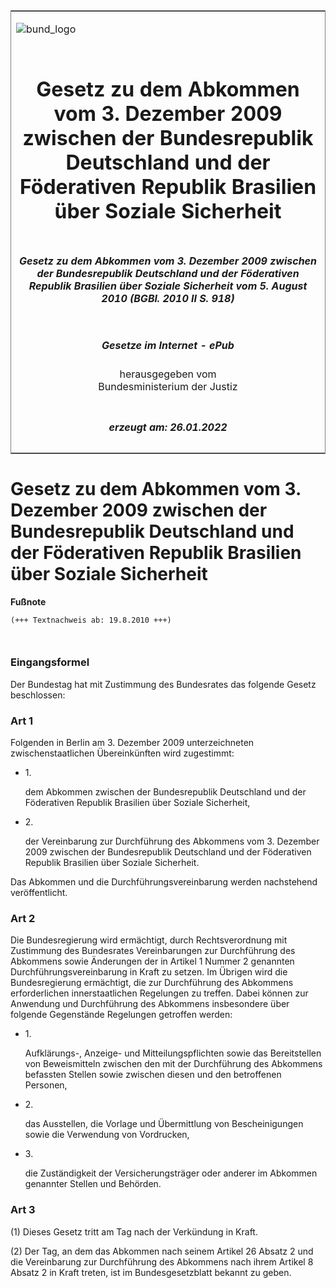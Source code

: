 <span id="DECKBLATT.html"></span>

<table border="0" frame="border" width="100%">

<tr valign="top">

<td align="left">

![bund\_logo](BfJ_2021_Web_de_de.gif)

</td>

<td align="right">

 

</td>

</tr>

<tr align="center" valign="middle">

<td colspan="2">

# Gesetz zu dem Abkommen vom 3. Dezember 2009 zwischen der Bundesrepublik Deutschland und der Föderativen Republik Brasilien über Soziale Sicherheit

</td>

</tr>

<tr align="center" valign="middle">

<td colspan="2">

##### Gesetz zu dem Abkommen vom 3. Dezember 2009 zwischen der Bundesrepublik Deutschland und der Föderativen Republik Brasilien über Soziale Sicherheit vom 5. August 2010 (BGBl. 2010 II S. 918)

</td>

</tr>

<tr align="center" valign="middle">

<td colspan="2">

  
  

##### Gesetze im Internet - ePub  
  
herausgegeben vom  
Bundesministerium der Justiz

</td>

</tr>

<tr align="center" valign="bottom">

<td colspan="2">

  
  

##### erzeugt am: 26.01.2022

</td>

</tr>

</table>

<span id="BJNR091820010.html"></span>

# Gesetz zu dem Abkommen vom 3. Dezember 2009 zwischen der Bundesrepublik Deutschland und der Föderativen Republik Brasilien über Soziale Sicherheit

<div>

  
**Fußnote**

<div class="jnhtml">

<div>

<div class="jurAbsatz">

  

``` 
(+++ Textnachweis ab: 19.8.2010 +++)

 
```

</div>

</div>

</div>

</div>

<span id="BJNR091820010BJNE000100000.html"></span>

### Eingangsformel  

<div>

<div class="jnhtml">

<div>

<div class="jurAbsatz">

Der Bundestag hat mit Zustimmung des Bundesrates das folgende Gesetz
beschlossen:

</div>

</div>

</div>

</div>

<span id="BJNR091820010BJNE000200000.html"></span>

### Art 1  

<div>

<div class="jnhtml">

<div>

<div class="jurAbsatz">

Folgenden in Berlin am 3. Dezember 2009 unterzeichneten
zwischenstaatlichen Übereinkünften wird zugestimmt:

  - 1\.
    
    <div style="">
    
    dem Abkommen zwischen der Bundesrepublik Deutschland und der
    Föderativen Republik Brasilien über Soziale Sicherheit,
    
    </div>

  - 2\.
    
    <div style="">
    
    der Vereinbarung zur Durchführung des Abkommens vom 3. Dezember 2009
    zwischen der Bundesrepublik Deutschland und der Föderativen Republik
    Brasilien über Soziale Sicherheit.
    
    </div>

Das Abkommen und die Durchführungsvereinbarung werden nachstehend
veröffentlicht.

</div>

</div>

</div>

</div>

<span id="BJNR091820010BJNE000300000.html"></span>

### Art 2  

<div>

<div class="jnhtml">

<div>

<div class="jurAbsatz">

Die Bundesregierung wird ermächtigt, durch Rechtsverordnung mit
Zustimmung des Bundesrates Vereinbarungen zur Durchführung des Abkommens
sowie Änderungen der in Artikel 1 Nummer 2 genannten
Durchführungsvereinbarung in Kraft zu setzen. Im Übrigen wird die
Bundesregierung ermächtigt, die zur Durchführung des Abkommens
erforderlichen innerstaatlichen Regelungen zu treffen. Dabei können zur
Anwendung und Durchführung des Abkommens insbesondere über folgende
Gegenstände Regelungen getroffen werden:

  - 1\.
    
    <div style="">
    
    Aufklärungs-, Anzeige- und Mitteilungspflichten sowie das
    Bereitstellen von Beweismitteln zwischen den mit der Durchführung
    des Abkommens befassten Stellen sowie zwischen diesen und den
    betroffenen Personen,
    
    </div>

  - 2\.
    
    <div style="">
    
    das Ausstellen, die Vorlage und Übermittlung von Bescheinigungen
    sowie die Verwendung von Vordrucken,
    
    </div>

  - 3\.
    
    <div style="">
    
    die Zuständigkeit der Versicherungsträger oder anderer im Abkommen
    genannter Stellen und Behörden.
    
    </div>

</div>

</div>

</div>

</div>

<span id="BJNR091820010BJNE000400000.html"></span>

### Art 3  

<div>

<div class="jnhtml">

<div>

<div class="jurAbsatz">

(1) Dieses Gesetz tritt am Tag nach der Verkündung in Kraft.

</div>

<div class="jurAbsatz">

(2) Der Tag, an dem das Abkommen nach seinem Artikel 26 Absatz 2 und die
Vereinbarung zur Durchführung des Abkommens nach ihrem Artikel 8 Absatz
2 in Kraft treten, ist im Bundesgesetzblatt bekannt zu geben.

</div>

</div>

</div>

</div>
